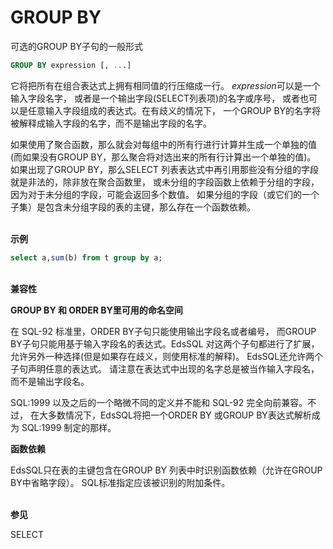 # GROUP BY

可选的GROUP BY子句的一般形式
```SQL
GROUP BY expression [, ...]
```
它将把所有在组合表达式上拥有相同值的行压缩成一行。 *expression*可以是一个输入字段名字， 或者是一个输出字段(SELECT列表项)的名字或序号， 或者也可以是任意输入字段组成的表达式。在有歧义的情况下， 一个GROUP BY的名字将被解释成输入字段的名字，而不是输出字段的名字。

如果使用了聚合函数，那么就会对每组中的所有行进行计算并生成一个单独的值 (而如果没有GROUP BY，那么聚合将对选出来的所有行计算出一个单独的值)。 如果出现了GROUP BY，那么SELECT 列表表达式中再引用那些没有分组的字段就是非法的，除非放在聚合函数里， 或未分组的字段函数上依赖于分组的字段，因为对于未分组的字段，可能会返回多个数值。 如果分组的字段（或它们的一个子集）是包含未分组字段的表的主键，那么存在一个函数依赖。

<br/>**示例**

```SQL
select a,sum(b) from t group by a;
```
<br/>**兼容性**

**GROUP BY 和 ORDER BY里可用的命名空间**

在 SQL-92 标准里，ORDER BY子句只能使用输出字段名或者编号， 而GROUP BY子句只能用基于输入字段名的表达式。EdsSQL 对这两个子句都进行了扩展，允许另外一种选择(但是如果存在歧义，则使用标准的解释)。 EdsSQL还允许两个子句声明任意的表达式。 请注意在表达式中出现的名字总是被当作输入字段名，而不是输出字段名。

SQL:1999 以及之后的一个略微不同的定义并不能和 SQL-92 完全向前兼容。不过， 在大多数情况下，EdsSQL将把一个ORDER BY 或GROUP BY表达式解析成为 SQL:1999 制定的那样。

**函数依赖**

EdsSQL只在表的主键包含在GROUP BY 列表中时识别函数依赖（允许在GROUP BY中省略字段）。 SQL标准指定应该被识别的附加条件。

<br/>**参见**

SELECT
